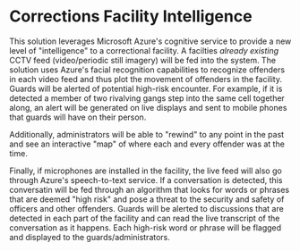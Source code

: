 # Corrections Facility Intelligence
This solution leverages Microsoft Azure's cognitive service to provide a new level of "intelligence" to a correctional facility. A facilties *already existing* CCTV feed (video/periodic still imagery) will be fed into the system. The solution uses Azure's facial recognition capabilities to recognize offenders in each video feed and thus plot the movement of offenders in the facility. Guards will be alerted of potential high-risk encounter. For example, if it is detected a member of two rivalving gangs step into the same cell together along, an alert will be generated on live displays and sent to mobile phones that guards will have on their person.

Additionally, administrators will be able to "rewind" to any point in the past and see an interactive "map" of where each and every offender was at the time.

Finally, if microphones are installed in the facility, the live feed will also go through Azure's speech-to-text service. If a conversation is detected, this conversatin will be fed through an algorithm that looks for words or phrases that are deemed "high risk" and pose a threat to the security and safety of officers and other offenders. Guards will be alerted to discussions that are detected in each part of the facility and can read the live transcript of the conversation as it happens. Each high-risk word or phrase will be flagged and displayed to the guards/administrators.